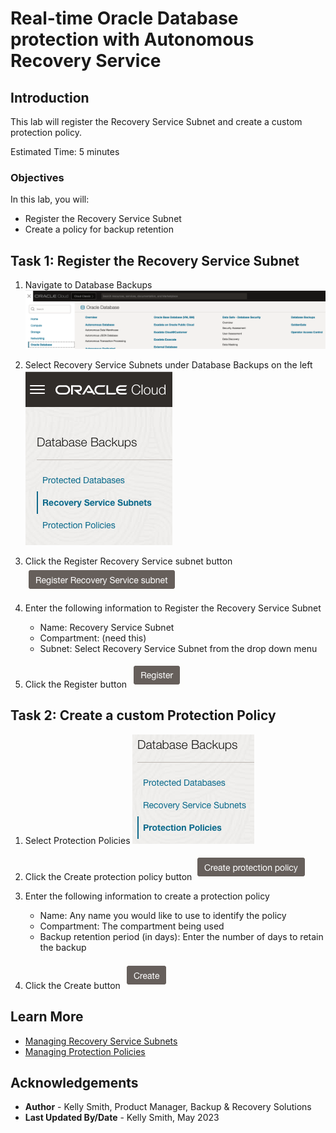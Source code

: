 # Real-time Oracle Database protection with Autonomous Recovery Service

## Introduction

This lab will register the Recovery Service Subnet and create a custom protection policy.

Estimated Time: 5 minutes

### Objectives

In this lab, you will:
* Register the Recovery Service Subnet
* Create a policy for backup retention

## Task 1: Register the Recovery Service Subnet

1. Navigate to Database Backups
    ![Image alt text](images/Ham_database_DBBackups.png)

2. Select Recovery Service Subnets under Database Backups on the left
    ![Image alt text](images/Recovery_Service_subnets_menu.png)

3. Click the Register Recovery Service subnet button
    ![image alt text](images/register_Recovery_Service_subnet_button.png)

4. Enter the following information to Register the Recovery Service Subnet
    * Name: Recovery Service Subnet
    * Compartment: (need this)
    * Subnet: Select Recovery Service Subnet from the drop down menu

5. Click the Register button
    ![image alt text](images/register_button.png)

## Task 2: Create a custom Protection Policy

1. Select Protection Policies
    ![Image alt text](images/Recovery_Service_Protection_Policy_menu.png)

2. Click the Create protection policy button
    ![Image alt text](images/create_protection_policy_button.png)

3. Enter the following information to create a protection policy
    * Name: Any name you would like to use to identify the policy
    * Compartment:  The compartment being used
    * Backup retention period (in days): Enter the number of days to retain the backup

4. Click the Create button
    ![image alt text](images/create_button.png)

## Learn More

* [Managing Recovery Service Subnets](https://docs.oracle.com/en/cloud/paas/recovery-service/dbrsu/manage-backup-networks.html#GUID-2093C2E1-4A88-4D56-9D12-C7F11816CB21)
* [Managing Protection Policies](https://docs.oracle.com/en/cloud/paas/recovery-service/dbrsu/manage-protection-policy.html#GUID-3823E813-1236-4755-B791-ABE1963C4EB8)

## Acknowledgements
* **Author** - Kelly Smith, Product Manager, Backup & Recovery Solutions
* **Last Updated By/Date** - Kelly Smith, May 2023
